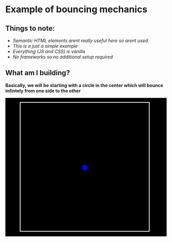 # Example of bouncing mechanics

## Things to note:

- *Semantic HTML elements arent really useful here so arent used.*
- *This is a just a simple example*
- *Everything (JS and CSS) is vanilla*
- *No frameworks so no additional setup required*

## What am I building?

**Basically, we will be starting with a circle in the center which will bounce infintely from one side to the other** 

![Basic Setup](./first-img.PNG)